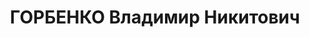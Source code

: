 ---
title: ГОРБЕНКО Владимир Никитович
description: "1910 р., м. Лисичанськ Донецької обл., росіянин, із службовців, освіта\
  \ вища. Проживав у м. Лубни Полтавської обл. Військовий лікар. \n  Заарештований\
  \ 24 вересня 1937 р. Засуджений Верховним Судом СРСР 10 грудня 1937 р. за ст. ст.\
  \ 54-1, 54-8, 54-11 КК УРСР до розстрілу. Вирок виконано (дата не вказана). \n \
  \ Реабілітований Верховним Судом СРСР 1 жовтня 1957 р."
---